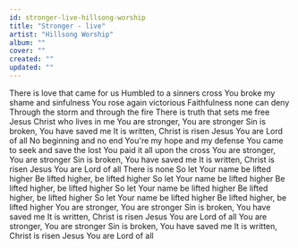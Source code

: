 ```yaml
---
id: stronger-live-hillsong-worship
title: "Stronger - live"
artist: "Hillsong Worship"
album: ""
cover: ""
created: ""
updated: ""
---
```


There is love that came for us
Humbled to a sinners cross
You broke my shame and sinfulness
You rose again victorious
Faithfulness none can deny
Through the storm and through the fire
There is truth that sets me free
Jesus Christ who lives in me
You are stronger, You are stronger
Sin is broken, You have saved me
It is written, Christ is risen
Jesus You are Lord of all
No beginning and no end
You're my hope and my defense
You came to seek and save the lost
You paid it all upon the cross
You are stronger, You are stronger
Sin is broken, You have saved me
It is written, Christ is risen
Jesus You are Lord of all
There is none
So let Your name be lifted higher
Be lifted higher, be lifted higher
So let Your name be lifted higher
Be lifted higher, be lifted higher
So let Your name be lifted higher
Be lifted higher, be lifted higher
So let Your name be lifted higher
Be lifted higher, be lifted higher
You are stronger, You are stronger
Sin is broken, You have saved me
It is written, Christ is risen
Jesus You are Lord of all
You are stronger, You are stronger
Sin is broken, You have saved me
It is written, Christ is risen
Jesus You are Lord of all